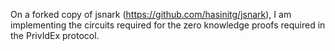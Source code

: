 On a forked copy of jsnark (https://github.com/hasinitg/jsnark), I am implementing the circuits required for the zero knowledge proofs required in the PrivIdEx protocol.
